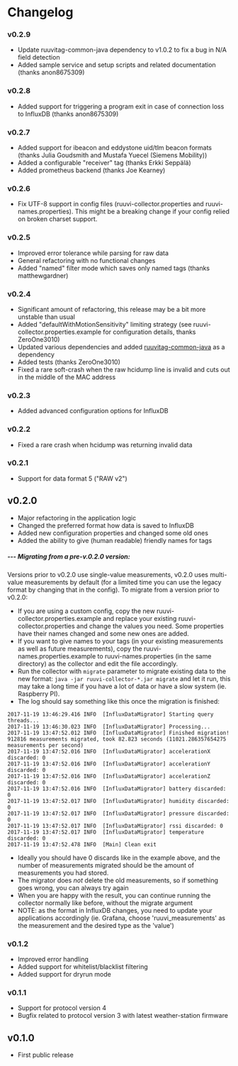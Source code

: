 # Changelog

### v0.2.9

-   Update ruuvitag-common-java dependency to v1.0.2 to fix a bug in N/A field detection
-   Added sample service and setup scripts and related documentation (thanks anon8675309)

### v0.2.8

-   Added support for triggering a program exit in case of connection loss to InfluxDB (thanks anon8675309)

### v0.2.7

-   Added support for ibeacon and eddystone uid/tlm beacon formats (thanks Julia Goudsmith and Mustafa Yuecel (Siemens Mobility))
-   Added a configurable "receiver" tag (thanks Erkki Seppälä)
-   Added prometheus backend (thanks Joe Kearney)

### v0.2.6

-   Fix UTF-8 support in config files (ruuvi-collector.properties and ruuvi-names.properties). This might be a breaking change if your config relied on broken charset support.

### v0.2.5

-   Improved error tolerance while parsing for raw data
-   General refactoring with no functional changes
-   Added "named" filter mode which saves only named tags (thanks matthewgardner)

### v0.2.4

-   Significant amount of refactoring, this release may be a bit more unstable than usual
-   Added "defaultWithMotionSensitivity" limiting strategy (see ruuvi-collector.properties.example for configuration details, thanks ZeroOne3010)
-   Updated various dependencies and added [ruuvitag-common-java](https://github.com/Scrin/ruuvitag-common-java) as a dependency
-   Added tests (thanks ZeroOne3010)
-   Fixed a rare soft-crash when the raw hcidump line is invalid and cuts out in the middle of the MAC address

### v0.2.3

-   Added advanced configuration options for InfluxDB

### v0.2.2

-   Fixed a rare crash when hcidump was returning invalid data

### v0.2.1

-   Support for data format 5 ("RAW v2")

## v0.2.0

-   Major refactoring in the application logic
-   Changed the preferred format how data is saved to InfluxDB
-   Added new configuration properties and changed some old ones
-   Added the ability to give (human readable) friendly names for tags

##### --- Migrating from a pre-v.0.2.0 version:

Versions prior to v0.2.0 use single-value measurements, v0.2.0 uses multi-value measurements by default (for a limited time you can use the legacy format by changing that in the config). To migrate from a version prior to v0.2.0:

-   If you are using a custom config, copy the new ruuvi-collector.properties.example and replace your existing ruuvi-collector.properties and change the values you need. Some properties have their names changed and some new ones are added.
-   If you want to give names to your tags (in your existing measurements as well as future measurements), copy the ruuvi-names.properties.example to ruuvi-names.properties (in the same directory) as the collector and edit the file accordingly.
-   Run the collector with `migrate` parameter to migrate existing data to the new format: `java -jar ruuvi-collector-*.jar migrate` and let it run, this may take a long time if you have a lot of data or have a slow system (ie. Raspberry PI).
-   The log should say something like this once the migration is finished:

```
2017-11-19 13:46:29.416 INFO  [InfluxDataMigrator] Starting query threads...
2017-11-19 13:46:30.023 INFO  [InfluxDataMigrator] Processing...
2017-11-19 13:47:52.012 INFO  [InfluxDataMigrator] Finished migration! 912816 measurements migrated, took 82.823 seconds (11021.286357654275 measurements per second)
2017-11-19 13:47:52.016 INFO  [InfluxDataMigrator] accelerationX discarded: 0
2017-11-19 13:47:52.016 INFO  [InfluxDataMigrator] accelerationY discarded: 0
2017-11-19 13:47:52.016 INFO  [InfluxDataMigrator] accelerationZ discarded: 0
2017-11-19 13:47:52.016 INFO  [InfluxDataMigrator] battery discarded: 0
2017-11-19 13:47:52.017 INFO  [InfluxDataMigrator] humidity discarded: 0
2017-11-19 13:47:52.017 INFO  [InfluxDataMigrator] pressure discarded: 0
2017-11-19 13:47:52.017 INFO  [InfluxDataMigrator] rssi discarded: 0
2017-11-19 13:47:52.017 INFO  [InfluxDataMigrator] temperature discarded: 0
2017-11-19 13:47:52.478 INFO  [Main] Clean exit
```

-   Ideally you should have 0 discards like in the example above, and the number of measurements migrated should be the amount of measurements you had stored.
-   The migrator does _not_ delete the old measurements, so if something goes wrong, you can always try again
-   When you are happy with the result, you can continue running the collector normally like before, without the migrate argument
-   NOTE: as the format in InfluxDB changes, you need to update your applications accordingly (ie. Grafana, choose 'ruuvi_measurements' as the measurement and the desired type as the 'value')

### v0.1.2

-   Improved error handling
-   Added support for whitelist/blacklist filtering
-   Added support for dryrun mode

### v0.1.1

-   Support for protocol version 4
-   Bugfix related to protocol version 3 with latest weather-station firmware

## v0.1.0

-   First public release
